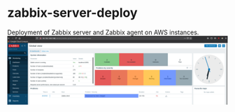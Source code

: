 # zabbix-server-deploy
Deployment of Zabbix server and Zabbix agent on AWS instances.
![host](screens/dashboard.png)